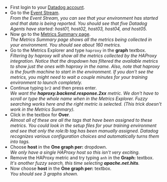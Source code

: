 * First login to your <a href="https://app.datadoghq.com" target="_datadog">Datadog account</a>.
* Go to the <a href="https://app.datadoghq.com/event/stream" target="_datadog">Event Stream</a>.<br>
  *From the Event Stream, you can see that your environment has started and that data is being reported. You should see that five Datadog Agents have started: host01, host02, host03, host04, and host05.*
* Now go to the <a href="https://app.datadoghq.com/metric/summary" target="_datadog">Metrics Summary page</a>.<br>
  *The Metrics Summary page shows all the metrics being collected in your environment. You should see about 160 metrics.*
* Go to the Metrics Explorer and type <code>haproxy</code> in the **graph** textbox.<br>
  *Filtering by haproxy will show all the metrics collected by the HAProxy integration.  Notice that the dropdown has filtered the available metrics to show just the ones with haproxy in the name. Also, note that haproxy is the fourth machine to start in the environment. If you don't see the metrics, you might need to wait a couple minutes for your training environment to launch completely.*
* Continue typing <code>br2</code> and then press enter.<br>
  *We want the **haproxy.backend.response.2xx** metric. We don't have to scroll or type the whole name when in the Metrics Explorer. Fuzzy searching works here and the right metric is selected. (This trick doesn't work in the Metrics Summary).*
* Click in the textbox for **Over**.<br>
  *Almost all of these are all the tags that have been assigned to these metrics. You could look in the setup files for your training environment and see that only the role:lb tag has been manually assigned. Datadog recognizes various configuration choices and automatically turns them into tags.*
* Choose **host** in the **One graph per:** dropdown.<br>
  *We only have a single HAProxy host so this isn't very exciting.*
* Remove the HAProxy metric and try typing <code>anh</code> in the **Graph:** textbox.<br>
  *It's another fuzzy search, this time selecting **apache.net.hits**.*
* Now choose **host** in the **One graph per:** textbox.<br>
  *You should see 3 graphs shown.*